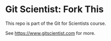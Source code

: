 # Git Scientist: Fork This

This repo is part of the Git for Scientists course.

See https://www.gitscientist.com for more.
